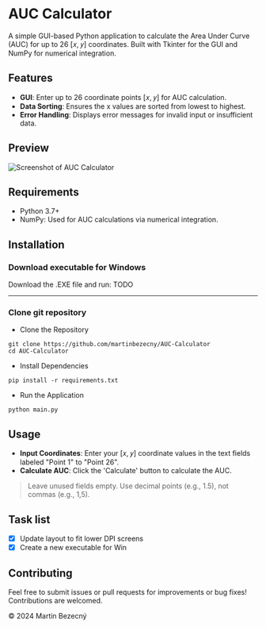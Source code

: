 # AUC Calculator

A simple GUI-based Python application to calculate the Area Under Curve (AUC) for up to 26 [𝑥, 𝑦] coordinates. Built with Tkinter for the GUI and NumPy for numerical integration.


## Features
- **GUI**: Enter up to 26 coordinate points [𝑥, 𝑦] for AUC calculation.
- **Data Sorting**: Ensures the x values are sorted from lowest to highest.
- **Error Handling**: Displays error messages for invalid input or insufficient data.

## Preview
![Screenshot of AUC Calculator](https://i.imgur.com/FgICjt2.png)

## Requirements
- Python 3.7+
- NumPy: Used for AUC calculations via numerical integration.

## Installation
### Download executable for Windows
Download the .EXE file and run: TODO
___
### Clone git repository
- Clone the Repository
```
git clone https://github.com/martinbezecny/AUC-Calculator
cd AUC-Calculator
```
- Install Dependencies
```
pip install -r requirements.txt
```
- Run the Application
```
python main.py
```

## Usage
- **Input Coordinates**: Enter your [𝑥, 𝑦] coordinate values in the text fields labeled "Point 1" to "Point 26".
- **Calculate AUC**: Click the 'Calculate' button to calculate the AUC.
> Leave unused fields empty. Use decimal points (e.g., 1.5), not commas (e.g., 1,5).

## Task list
- [x] Update layout to fit lower DPI screens
- [x] Create a new executable for Win

## Contributing
Feel free to submit issues or pull requests for improvements or bug fixes! Contributions are welcomed.



© 2024 Martin Bezecný
